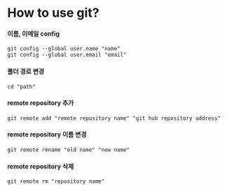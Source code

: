 # How to use git?

#### 이름, 이메일 config
```
git config --global user.name "name"
git config --global user.email "email"
```

#### 폴더 경로 변경
```
cd "path"
```

#### remote repository 추가
```
git remote add "remote repository name" "git hub repository address"
```

#### remote repository 이름 변경
```
git remote rename "old name" "new name"
```

#### remote repository 삭제
```
git remote rm "repository name"
```
